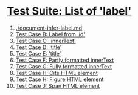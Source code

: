 # [Test Suite: List of 'label'](#test-suite-list-of-label)

1.  [./document-infer-label.md][1]
2.  [Test Case B: Label from 'id'][2]
3.  [Test Case C: 'innerText'][3]
4.  [Test Case D: 'title'][4]
5.  [Test Case E: 'title'][5]
6.  [Test Case F: Partly formatted innerText][6]
7.  [Test Case G: Fully formatted innerText][7]
8.  [Test Case H: Cite HTML element][8]
9.  [Test Case H: Figure HTML element][9]
10. [Test Case J: Span HTML element][10]

[1]: ./document-infer-label.md "./document-infer-label.md"

[2]: ./document-infer-label.md#label-test-Case-B:-Label-from-%27id%27 "Test Case B: Label from 'id'"

[3]: ./document-infer-label.md#label-no-title-but-text "Test Case C: 'innerText'"

[4]: ./document-infer-label.md#label-title-but-no-text "Test Case D: 'title'"

[5]: ./document-infer-label.md#label-title-and-text "Test Case E: 'title'"

[6]: ./document-infer-label.md#label-partly-formatted-text "Test Case F: Partly formatted innerText"

[7]: ./document-infer-label.md#label-fully-formatted-text "Test Case G: Fully formatted innerText"

[8]: ./document-infer-label.md#label-cite-element "Test Case H: Cite HTML element"

[9]: ./document-infer-label.md#label-figure-element "Test Case H: Figure HTML element"

[10]: ./document-infer-label.md#label-span-element "Test Case J: Span HTML element"

